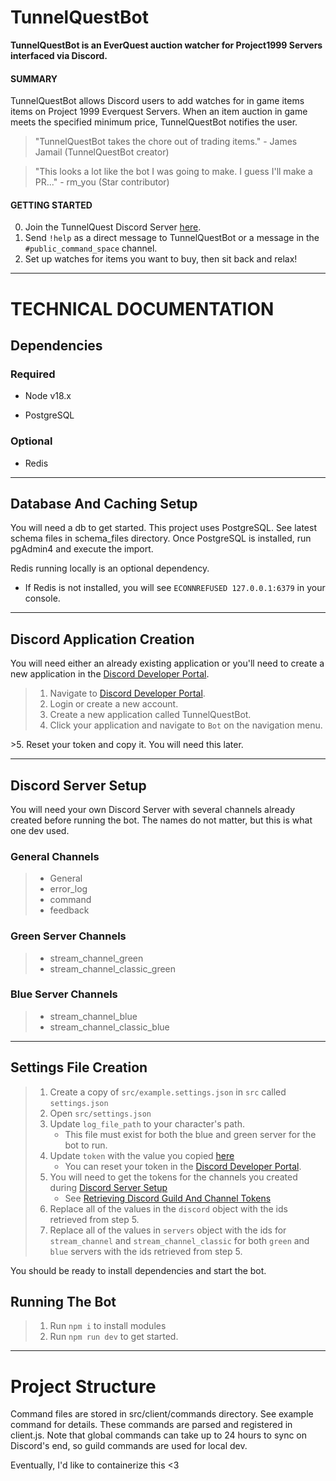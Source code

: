 # TunnelQuestBot

**TunnelQuestBot is an EverQuest auction watcher for Project1999 Servers
interfaced via Discord.**

#### SUMMARY

TunnelQuestBot allows Discord users to add watches for in game items
items on Project 1999 Everquest Servers. When an item auction in game meets
the specified minimum price, TunnelQuestBot notifies the user.

> "TunnelQuestBot takes the chore out of trading items." - James Jamail (TunnelQuestBot creator)

> "This looks a lot like the bot I was going to make. I guess I'll make a PR..." - rm_you (Star contributor)

#### GETTING STARTED

0. Join the TunnelQuest Discord Server [here](https://discord.gg/6XwXttJ).
1. Send `!help` as a direct message to TunnelQuestBot or a message in the
   `#public_command_space` channel. 
2. Set up watches for items you want to buy, then sit back and relax!
---

# TECHNICAL DOCUMENTATION

## Dependencies

### Required

+ Node v18.x

+ PostgreSQL 

### Optional

+ Redis

---

## Database And Caching Setup

You will need a db to get started. This project uses PostgreSQL. See latest schema files in schema_files directory. Once PostgreSQL is installed, run pgAdmin4 and execute the import.

Redis running locally is an optional dependency.
   + If Redis is not installed, you will see `ECONNREFUSED 127.0.0.1:6379` in your console.

---

## Discord Application Creation
You will need either an already existing application or you'll need to create a new application in the [Discord Developer Portal](https://discord.com/developers/applications).

>1. Navigate to [Discord Developer Portal](https://discord.com/developers/applications).
>2. Login or create a new account.
>3. Create a new application called TunnelQuestBot.
>4. Click your application and navigate to `Bot` on the navigation menu.
<span id="step5">
>5. Reset your token and copy it. You will need this later.
</span>

---

<span name="dss"></span>
## Discord Server Setup
You will need your own Discord Server with several channels already created before running the bot. The names do not matter, but this is what one dev used.

### General Channels
>+ General
>+ error_log
>+ command
>+ feedback

### Green Server Channels 
>+ stream_channel_green
>+ stream_channel_classic_green

### Blue Server Channels
>+ stream_channel_blue 
>+ stream_channel_classic_blue

---

## Settings File Creation
>1. Create a copy of `src/example.settings.json` in `src` called `settings.json`
>2. Open `src/settings.json`
>3. Update `log_file_path` to your character's path. 
>     + This file must exist for both the blue and green server for the bot to run.
>4. Update `token` with the value you copied [here](#step5)
>     + You can reset your token in the [Discord Developer Portal](https://discord.com/developers/applications). 
>5. You will need to get the tokens for the channels you created during [Discord Server Setup](#dss)
>     + See [Retrieving Discord Guild And Channel Tokens](#rdgact)
>6. Replace all of the values in the `discord` object with the ids retrieved from step 5.
>7. Replace all of the values in `servers` object with the ids for `stream_channel` and `stream_channel_classic` for both `green` and `blue` servers with the ids retrieved from step 5.

You should be ready to install dependencies and start the bot.

## Running The Bot

>1. Run `npm i` to install modules 
>2. Run `npm run dev` to get started.

---

# Project Structure

Command files are stored in src/client/commands directory. See example command for details. These commands are parsed and registered in client.js. Note that global commands can take up to 24 hours to sync on Discord's end, so guild commands are used for local dev.

Eventually, I'd like to containerize this <3
